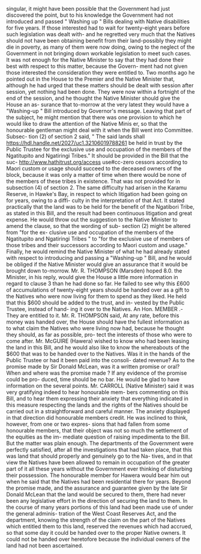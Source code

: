 singular, it might have been possible that the Government had just discovered the point, but to his knowledge the Government had not introduced and passed " Washing up " Bills dealing with Native disabilities for five years. If those interested had to wait for twenty-eight years before such legislation was dealt with- and he regretted very much that the Natives should not have been obtaining benefit from their land-possibly they might die in poverty, as many of them were now doing, owing to the neglect of the Government in not bringing down workable legislation to meet such cases. It was not enough for the Native Minister to say that they had done their best with respect to this matter, because the Govern- ment had not given those interested the consideration they were entitled to. Two months ago he pointed out in the House to the Premier and the Native Minister that, although he had urged that these matters should be dealt with session after session, yet nothing had been done. They were now within a fortnight of the end of the session, and he thought the Native Minister should give the House an as- surance that to-morrow at the very latest they would have a "Washing-up " Bill introduced by Governor's message. Leaving that part of the subject, he might mention that there was one provision to which he would like to draw the attention of the Native Minis er, so that the honourable gentleman might deal with it when the Bill went into Committee. Subsec- tion (2) of section 2 said, " The said lands shall https://hdl.handle.net/2027/uc1.32106019788261 be held in trust by the Public Trustee for the exclusive use and occupation of the members of the Ngatitupito and Ngatiringi Tribes." It should be provided in the Bill that the suc- http://www.hathitrust.org/access use#cc-zero cessors according to Maori custom or usage should succeed to the deceased owners of the block, because it was only a matter of time when there would be none of the members of these tribes in existence. That was not provided for in subsection (4) of section 2. The same difficulty had arisen in the Karamu Reserve, in Hawke's Bay, in respect to which litigation had been going on for years, owing to a diffi- culty in the interpretation of that Act. It stated practically that the land was to be held for the benefit of the Ngatibori Tribe, as stated in this Bill, and the result had been continuous litigation and great expense. He would throw out the suggestion to the Native Minister to amend the clause, so that the wording of sub- section (2) might be altered from "for the ex- clusive use and occupation of the members of the Ngatitupito and Ngatiringi Tribes " to "for the exclusive use of members of those tribes and their successors according to Maori custom and usage." Finally, he would remind the Native Minister of what he had already stated with respect to introducing and passing a "Washing-up " Bill, and he would be obliged if the Native Minister would give an assurance that it would be brought down to-morrow. Mr. R. THOMPSON (Marsden) hoped 8.0. the Minister, in his reply, would give the House a little more information in regard to clause 3 than he had done so far. He failed to see why this £600 of accumulations of twenty-eight years should be handed over as a gift to the Natives who were now living for them to spend as they liked. He held that this $600 should be added to the trust, and in- vested by the Public Trustee, instead of hand- ing it over to the Natives. An Hon. MEMBER .- They are entitled to it. Mr. R. THOMPSON said, At any rate, before this money was handed over, the House should have the fullest information as to what claim the Natives who were living now had, because he thought they should, as far as possible, pro- tect the interests of those who were to come after. Mr. McGUIRE (Hawera) wished to know who had been leasing the land in this Bill, and he would also like to know the whereabouts of the $600 that was to be handed over to the Natives. Was it in the hands of the Public Trustee or had it been paid into the consoli- dated revenue? As to the promise made by Sir Donald McLean, was it a written promise or oral? When and where was the promise made ? If any evidence of the promise could be pro- duced, time should be no bar. He would be glad to have information on the several points. Mr. CARROLL (Native Minister) said it was very gratifying indeed to hear honourable mem- bers commenting on this Bill, and to hear them expressing their anxiety that everything indicated in this measure respecting the lands and the rights of the Natives should be carried out in a straightforward and careful manner. The anxiety displayed in that direction did honourable members credit. He was inclined to think, however, from one or two expres- sions that had fallen from some honourable members, that their object was not so much the settlement of the equities as the im- mediate question of raising impedimenta to the Bill. But the matter was plain enough. The departments of the Government were perfectly satisfied, after all the investigations that had taken place, that this was land that should properly and genuinely go to the Na- tives, and in that view the Natives have been allowed to remain in occupation of the greater part of it all these years without the Government ever thinking of disturbing their possession. The honourable member for Hawera would bear him out when he said that the Natives had been residential there for years. Beyond the promise made, and the assurance and guarantee given by the late Sir Donald McLean that the land would be secured to them, there had never been any legislative effort in the direction of securing the land to them. In the course of many years portions of this land had been made use of under the general adminis- tration of the West Coast Reserves Act, and the department, knowing the strength of the claim on the part of the Natives which entitled them to this land, reserved the revenues which had accrued, so that some day it could be handed over to the proper Native owners. It could not be handed over heretofore because the individual owners of the land had not been ascertained. 